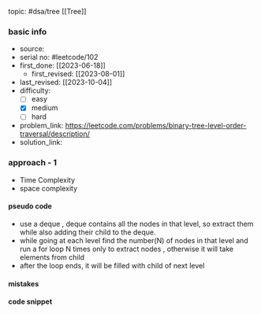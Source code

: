 topic: #dsa/tree [[Tree]]

### basic info
- source: 
- serial no: #leetcode/102
- first_done: [[2023-06-18]]
	- first_revised: [[2023-08-01]]
- last_revised: [[2023-10-04]]
- difficulty:
	- [ ] easy
	- [x] medium
	- [ ] hard
- problem_link: https://leetcode.com/problems/binary-tree-level-order-traversal/description/
- solution_link:

### approach - 1
- Time Complexity
- space complexity

#### pseudo code
- use a deque , deque contains all the nodes in that level, so extract them while also adding their child to the deque.
- while going at each level find the number(N) of nodes in that level and run a for loop N times only to extract nodes , otherwise it will take elements from child
- after the loop ends, it will be filled with child of next level
#### mistakes

#### code snippet
```python

```
